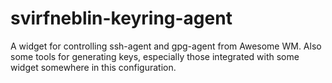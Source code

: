 # svirfneblin-keyring-agent
A widget for controlling ssh-agent and gpg-agent from Awesome WM. Also some
tools for generating keys, especially those integrated with some widget
somewhere in this configuration.
